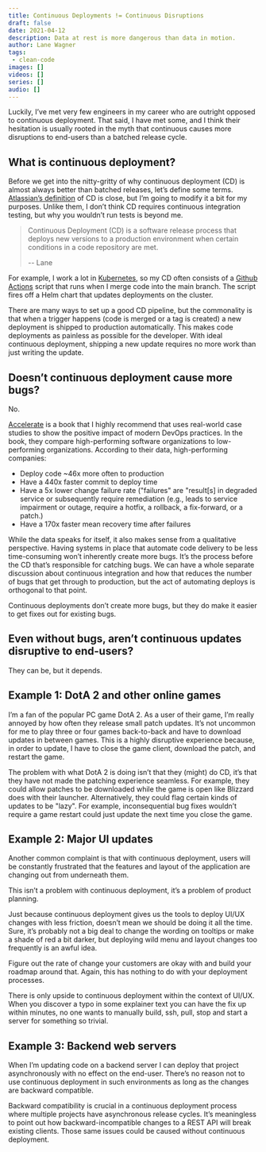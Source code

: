 ```yaml
---
title: Continuous Deployments != Continuous Disruptions
draft: false
date: 2021-04-12
description: Data at rest is more dangerous than data in motion.
author: Lane Wagner
tags:
 - clean-code
images: []
videos: []
series: []
audio: []
---
```


Luckily, I’ve met very few engineers in my career who are outright opposed to continuous deployment. That said, I have met some, and I think their hesitation is usually rooted in the myth that continuous causes more disruptions to end-users than a batched release cycle.

## What is continuous deployment?

Before we get into the nitty-gritty of why continuous deployment (CD) is almost always better than batched releases, let’s define some terms. [Atlassian’s definition](https://www.atlassian.com/continuous-delivery/continuous-deployment) of CD is close, but I’m going to modify it a bit for my purposes. Unlike them, I don’t think CD requires continuous integration testing, but why you wouldn’t run tests is beyond me.

> Continuous Deployment (CD) is a software release process that deploys new versions to a production environment when certain conditions in a code repository are met.
> 
> -- Lane

For example, I work a lot in [Kubernetes](https://kubernetes.io/), so my CD often consists of a [Github Actions](https://github.com/features/actions) script that runs when I merge code into the main branch. The script fires off a Helm chart that updates deployments on the cluster.

There are many ways to set up a good CD pipeline, but the commonality is that when a trigger happens (code is merged or a tag is created) a new deployment is shipped to production automatically. This makes code deployments as painless as possible for the developer. With ideal continuous deployment, shipping a new update requires no more work than just writing the update.

## Doesn’t continuous deployment cause more bugs?

No.

[Accelerate](https://itrevolution.com/book/accelerate/) is a book that I highly recommend that uses real-world case studies to show the positive impact of modern DevOps practices. In the book, they compare high-performing software organizations to low-performing organizations. According to their data, high-performing companies:

* Deploy code ~46x more often to production
* Have a 440x faster commit to deploy time
* Have a 5x lower change failure rate ("failures" are "result[s] in degraded service or subsequently require remediation (e.g., leads to service impairment or outage, require a hotfix, a rollback, a fix-forward, or a patch.)
* Have a 170x faster mean recovery time after failures

While the data speaks for itself, it also makes sense from a qualitative perspective. Having systems in place that automate code delivery to be less time-consuming won’t inherently create more bugs. It’s the process before the CD that’s responsible for catching bugs. We can have a whole separate discussion about continuous integration and how that reduces the number of bugs that get through to production, but the act of automating deploys is orthogonal to that point.

Continuous deployments don’t create more bugs, but they do make it easier to get fixes out for existing bugs.

## Even without bugs, aren’t continuous updates disruptive to end-users?

They can be, but it depends.

## Example 1: DotA 2 and other online games

I’m a fan of the popular PC game DotA 2. As a user of their game, I’m really annoyed by how often they release small patch updates. It’s not uncommon for me to play three or four games back-to-back and have to download updates in between games. This is a highly disruptive experience because, in order to update, I have to close the game client, download the patch, and restart the game.

The problem with what DotA 2 is doing isn’t that they (might) do CD, it’s that they have not made the patching experience seamless. For example, they could allow patches to be downloaded while the game is open like Blizzard does with their launcher. Alternatively, they could flag certain kinds of updates to be "lazy". For example, inconsequential bug fixes wouldn’t require a game restart could just update the next time you close the game.

## Example 2: Major UI updates

Another common complaint is that with continuous deployment, users will be constantly frustrated that the features and layout of the application are changing out from underneath them.

This isn’t a problem with continuous deployment, it’s a problem of product planning.

Just because continuous deployment gives us the tools to deploy UI/UX changes with less friction, doesn’t mean we should be doing it all the time. Sure, it’s probably not a big deal to change the wording on tooltips or make a shade of red a bit darker, but deploying wild menu and layout changes too frequently is an awful idea.

Figure out the rate of change your customers are okay with and build your roadmap around that. Again, this has nothing to do with your deployment processes.

There is only upside to continuous deployment within the context of UI/UX. When you discover a typo in some explainer text you can have the fix up within minutes, no one wants to manually build, ssh, pull, stop and start a server for something so trivial.

## Example 3: Backend web servers

When I’m updating code on a backend server I can deploy that project asynchronously with no effect on the end-user. There’s no reason not to use continuous deployment in such environments as long as the changes are backward compatible.

Backward compatibility is crucial in a continuous deployment process where multiple projects have asynchronous release cycles. It’s meaningless to point out how backward-incompatible changes to a REST API will break existing clients. Those same issues could be caused without continuous deployment.
